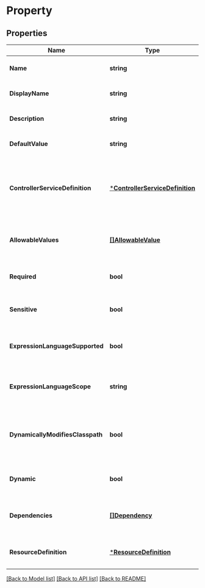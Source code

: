 # Property

## Properties
Name | Type | Description | Notes
------------ | ------------- | ------------- | -------------
**Name** | **string** | The name of the property | [optional] [default to null]
**DisplayName** | **string** | The display name | [optional] [default to null]
**Description** | **string** | The description | [optional] [default to null]
**DefaultValue** | **string** | The default value | [optional] [default to null]
**ControllerServiceDefinition** | [***ControllerServiceDefinition**](ControllerServiceDefinition.md) | The controller service required by this property, or null if none is required | [optional] [default to null]
**AllowableValues** | [**[]AllowableValue**](AllowableValue.md) | The allowable values for this property | [optional] [default to null]
**Required** | **bool** | Whether or not the property is required | [optional] [default to null]
**Sensitive** | **bool** | Whether or not the property is sensitive | [optional] [default to null]
**ExpressionLanguageSupported** | **bool** | Whether or not expression language is supported | [optional] [default to null]
**ExpressionLanguageScope** | **string** | The scope of expression language support | [optional] [default to null]
**DynamicallyModifiesClasspath** | **bool** | Whether or not the processor dynamically modifies the classpath | [optional] [default to null]
**Dynamic** | **bool** | Whether or not the processor is dynamic | [optional] [default to null]
**Dependencies** | [**[]Dependency**](Dependency.md) | The properties that this property depends on | [optional] [default to null]
**ResourceDefinition** | [***ResourceDefinition**](ResourceDefinition.md) | The optional resource definition | [optional] [default to null]

[[Back to Model list]](../README.md#documentation-for-models) [[Back to API list]](../README.md#documentation-for-api-endpoints) [[Back to README]](../README.md)


